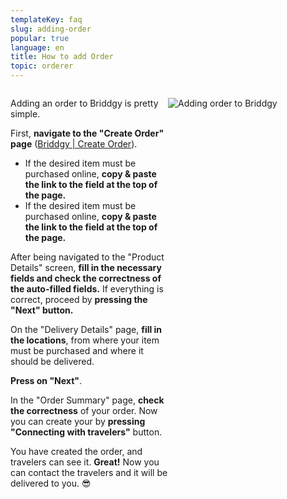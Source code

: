 ```yaml
---
templateKey: faq
slug: adding-order
popular: true
language: en
title: How to add Order
topic: orderer
---
```

<style>
.briddgy-faq-grid{
display:grid;
grid-template-columns:repeat(2, 1fr);
}
.col-2{
grid-column-start: 2;
}
.text-center{
text-align:center;
}
.span-2{
grid-column-end:span 2;
}


</style>

<div class="briddgy-faq-grid">

<div>

Adding an order to Briddgy is pretty simple.

First, **navigate to the "Create Order" page** ([Briddgy | Create Order](https://www.briddgy.com/order)).

* If the desired item must be purchased online, **copy & paste the link to the field at the top of the page.**
* If the desired item must be purchased online, **copy & paste the link to the field at the top of the page.**

After being navigated to the "Product Details" screen, **fill in the necessary fields and check the correctness of the auto-filled fields.** If everything is correct, proceed by **pressing the "Next" button.**

On the "Delivery Details" page, **fill in the locations**, from where your item must be purchased and where it should be delivered.

**Press on "Next"**.

In the "Order Summary" page, **check the correctness** of your order. Now you can create your by **pressing "Connecting with travelers"** button.

You have created the order, and travelers can see it. **Great!** Now you can contact the travelers and it will be delivered to you. 😎

</div>
<div class='col-2' height='50px'>

![Adding order to Briddgy](/assets/add_order.gif "Adding order to Briddgy")
</div>
</div>